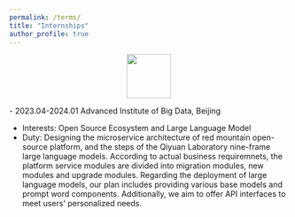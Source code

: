 ```yaml
---
permalink: /terms/
title: "Internships"
author_profile: true
---
```



<p align="center">
  <img src="https://BUPTZhr.github.io/images/AIBD.png" style="height: 80px; width:80px">
</p>                  
- 2023.04-2024.01 Advanced Institute of Big Data, Beijing         
          
  - Interests: Open Source Ecosystem and Large Language Model
  - Duty: Designing the microservice architecture of red mountain open-source platform, and the steps of the Qiyuan Laboratory   nine-frame large language models. According to actual business requiremnets, the platform service modules are divided into migration modules, new modules and upgrade modules. Regarding the deployment of large language models, our plan includes providing various base models and prompt word components. Additionally, we aim to offer API interfaces to meet users' personalized needs. 
  

